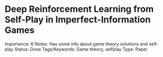 # Deep Reinforcement Learning from Self-Play in Imperfect-Information Games

Importance: 6
Notes: Has some info about game theory solutions and self-play
Status: Done
Tags/Keywords: Game theory, selfplay
Type: Paper